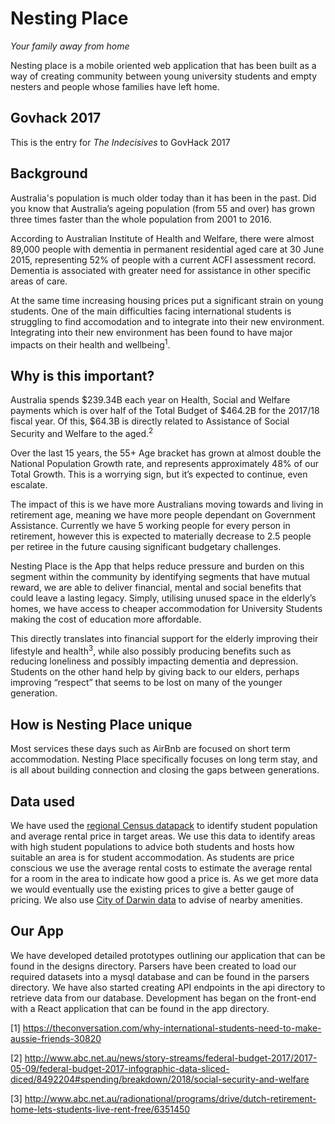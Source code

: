 # Nesting Place
_Your family away from home_

Nesting place is a mobile oriented web application that has been built as a  way of creating community between young university students and empty nesters and people whose families have left home.

## Govhack 2017
This is the entry for _The Indecisives_ to GovHack 2017

## Background
Australia's population is much older today than it has been in the past. Did you know that Australia’s ageing population (from 55 and over) has grown three times faster than the whole population from 2001 to 2016.

According to Australian Institute of Health and Welfare, there were almost 89,000 people with dementia in permanent residential aged care at 30 June 2015, representing 52% of people with a current ACFI assessment record. Dementia is associated with greater need for assistance in other specific areas of care.

At the same time increasing housing prices put a significant strain on young students. One of the main difficulties facing international students is struggling to find accomodation and to integrate into their new environment. Integrating into their new environment has been found to have major impacts on their health and wellbeing<sup>1</sup>.


## Why is this important?
Australia spends $239.34B each year on Health, Social and Welfare payments which is over half of the Total Budget of $464.2B for the 2017/18 fiscal year. Of this, $64.3B is directly related to Assistance of Social Security and Welfare to the aged.<sup>2</sup>

Over the last 15 years, the 55+ Age bracket has grown at almost double the National Population Growth rate, and represents approximately 48% of our Total Growth. This is a worrying sign, but it’s expected to continue, even escalate.

The impact of this is we have more Australians moving towards and living in retirement age, meaning we have more people dependant on Government Assistance. Currently we have 5 working people for every person in retirement, however this is expected to materially decrease to 2.5 people per retiree in the future causing significant budgetary challenges.

Nesting Place is the App that helps reduce pressure and burden on this segment within the community by identifying segments that have mutual reward, we are able to deliver financial, mental and social benefits that could leave a lasting legacy.  Simply, utilising unused space in the elderly’s homes, we have access to cheaper accommodation for University Students making the cost of education more affordable.

This directly translates into financial support for the elderly improving their lifestyle and health<sup>3</sup>, while also possibly producing benefits such as reducing loneliness and possibly impacting dementia and depression. Students on the other hand help by giving back to our elders, perhaps improving “respect” that seems to be lost on many of the younger generation.


## How is Nesting Place unique
Most services these days such as AirBnb are focused on short term accommodation. Nesting Place specifically focuses on long term stay, and is all about building connection and closing the gaps between generations.


## Data used
We have used the [regional Census datapack](https://datapacks.censusdata.abs.gov.au/datapacks/) to identify student population and average rental price in target areas. We use this data to identify areas with high student populations to advice both students and hosts how suitable an area is for student accommodation. As students are price conscious we use the average rental costs to estimate the average rental for a room in the area to indicate how good a price is. As we get more data we would eventually use the existing prices to give a better gauge of pricing. 
We also use [City of Darwin data](http://open-darwin.opendata.arcgis.com/) to advise of nearby amenities.

## Our App
We have developed detailed prototypes outlining our application that can be found in the designs directory. Parsers have been created to load our required datasets into a mysql database and can be found in the parsers directory. We have also started creating API endpoints in the api directory to retrieve data from our database. Development has began on the front-end with a React application that can be found in the app directory. 



[1] https://theconversation.com/why-international-students-need-to-make-aussie-friends-30820

[2] http://www.abc.net.au/news/story-streams/federal-budget-2017/2017-05-09/federal-budget-2017-infographic-data-sliced-diced/8492204#spending/breakdown/2018/social-security-and-welfare

[3] http://www.abc.net.au/radionational/programs/drive/dutch-retirement-home-lets-students-live-rent-free/6351450
